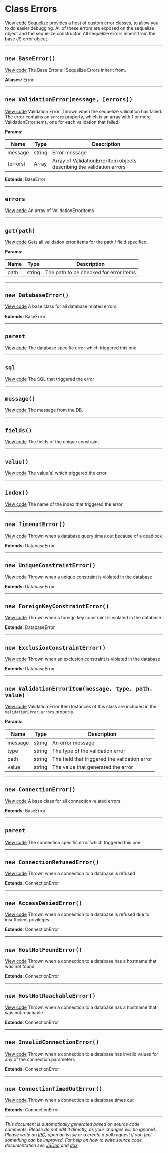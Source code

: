 <a name="errors"></a>
# Class Errors
[View code](https://github.com/sequelize/sequelize/blob/cab2dbf5e2c0ca8e71430aceae1953d612a34dd2/lib/errors.js#L11)
Sequelize provides a host of custom error classes, to allow you to do easier debugging. All of these errors are exposed on the sequelize object and the sequelize constructor.
All sequelize errors inherit from the base JS error object.


***

<a name="baseerror"></a>
## `new BaseError()`
[View code](https://github.com/sequelize/sequelize/blob/cab2dbf5e2c0ca8e71430aceae1953d612a34dd2/lib/errors.js#L20)
The Base Error all Sequelize Errors inherit from.

__Aliases:__ Error

***

<a name="validationerror"></a>
## `new ValidationError(message, [errors])`
[View code](https://github.com/sequelize/sequelize/blob/cab2dbf5e2c0ca8e71430aceae1953d612a34dd2/lib/errors.js#L41)
Validation Error. Thrown when the sequelize validation has failed. The error contains an `errors` property,
which is an array with 1 or more ValidationErrorItems, one for each validation that failed.


**Params:**

| Name | Type | Description |
| ---- | ---- | ----------- |
| message | string | Error message |
| [errors] | Array | Array of ValidationErrorItem objects describing the validation errors  |


__Extends:__ BaseError

***

<a name="errors"></a>
## `errors`
[View code](https://github.com/sequelize/sequelize/blob/cab2dbf5e2c0ca8e71430aceae1953d612a34dd2/lib/errors.js#L49)
An array of ValidationErrorItems

***

<a name="get"></a>
## `get(path)`
[View code](https://github.com/sequelize/sequelize/blob/cab2dbf5e2c0ca8e71430aceae1953d612a34dd2/lib/errors.js#L70)
Gets all validation error items for the path / field specified.


**Params:**

| Name | Type | Description |
| ---- | ---- | ----------- |
| path | string | The path to be checked for error items |


***

<a name="databaseerror"></a>
## `new DatabaseError()`
[View code](https://github.com/sequelize/sequelize/blob/cab2dbf5e2c0ca8e71430aceae1953d612a34dd2/lib/errors.js#L84)
A base class for all database related errors.

__Extends:__ BaseError

***

<a name="parent"></a>
## `parent`
[View code](https://github.com/sequelize/sequelize/blob/cab2dbf5e2c0ca8e71430aceae1953d612a34dd2/lib/errors.js#L92)
The database specific error which triggered this one

***

<a name="sql"></a>
## `sql`
[View code](https://github.com/sequelize/sequelize/blob/cab2dbf5e2c0ca8e71430aceae1953d612a34dd2/lib/errors.js#L98)
The SQL that triggered the error

***

<a name="message"></a>
## `message()`
[View code](https://github.com/sequelize/sequelize/blob/cab2dbf5e2c0ca8e71430aceae1953d612a34dd2/lib/errors.js#L104)
The message from the DB.

***

<a name="fields"></a>
## `fields()`
[View code](https://github.com/sequelize/sequelize/blob/cab2dbf5e2c0ca8e71430aceae1953d612a34dd2/lib/errors.js#L109)
The fields of the unique constraint

***

<a name="value"></a>
## `value()`
[View code](https://github.com/sequelize/sequelize/blob/cab2dbf5e2c0ca8e71430aceae1953d612a34dd2/lib/errors.js#L114)
The value(s) which triggered the error

***

<a name="index"></a>
## `index()`
[View code](https://github.com/sequelize/sequelize/blob/cab2dbf5e2c0ca8e71430aceae1953d612a34dd2/lib/errors.js#L119)
The name of the index that triggered the error

***

<a name="timeouterror"></a>
## `new TimeoutError()`
[View code](https://github.com/sequelize/sequelize/blob/cab2dbf5e2c0ca8e71430aceae1953d612a34dd2/lib/errors.js#L127)
Thrown when a database query times out because of a deadlock

__Extends:__ DatabaseError

***

<a name="uniqueconstrainterror"></a>
## `new UniqueConstraintError()`
[View code](https://github.com/sequelize/sequelize/blob/cab2dbf5e2c0ca8e71430aceae1953d612a34dd2/lib/errors.js#L138)
Thrown when a unique constraint is violated in the database

__Extends:__ DatabaseError

***

<a name="foreignkeyconstrainterror"></a>
## `new ForeignKeyConstraintError()`
[View code](https://github.com/sequelize/sequelize/blob/cab2dbf5e2c0ca8e71430aceae1953d612a34dd2/lib/errors.js#L157)
Thrown when a foreign key constraint is violated in the database

__Extends:__ DatabaseError

***

<a name="exclusionconstrainterror"></a>
## `new ExclusionConstraintError()`
[View code](https://github.com/sequelize/sequelize/blob/cab2dbf5e2c0ca8e71430aceae1953d612a34dd2/lib/errors.js#L177)
Thrown when an exclusion constraint is violated in the database

__Extends:__ DatabaseError

***

<a name="validationerroritem"></a>
## `new ValidationErrorItem(message, type, path, value)`
[View code](https://github.com/sequelize/sequelize/blob/cab2dbf5e2c0ca8e71430aceae1953d612a34dd2/lib/errors.js#L201)
Validation Error Item
Instances of this class are included in the `ValidationError.errors` property.


**Params:**

| Name | Type | Description |
| ---- | ---- | ----------- |
| message | string | An error message |
| type | string | The type of the validation error |
| path | string | The field that triggered the validation error |
| value | string | The value that generated the error |


***

<a name="connectionerror"></a>
## `new ConnectionError()`
[View code](https://github.com/sequelize/sequelize/blob/cab2dbf5e2c0ca8e71430aceae1953d612a34dd2/lib/errors.js#L213)
A base class for all connection related errors.

__Extends:__ BaseError

***

<a name="parent"></a>
## `parent`
[View code](https://github.com/sequelize/sequelize/blob/cab2dbf5e2c0ca8e71430aceae1953d612a34dd2/lib/errors.js#L220)
The connection specific error which triggered this one

***

<a name="connectionrefusederror"></a>
## `new ConnectionRefusedError()`
[View code](https://github.com/sequelize/sequelize/blob/cab2dbf5e2c0ca8e71430aceae1953d612a34dd2/lib/errors.js#L230)
Thrown when a connection to a database is refused

__Extends:__ ConnectionError

***

<a name="accessdeniederror"></a>
## `new AccessDeniedError()`
[View code](https://github.com/sequelize/sequelize/blob/cab2dbf5e2c0ca8e71430aceae1953d612a34dd2/lib/errors.js#L241)
Thrown when a connection to a database is refused due to insufficient privileges

__Extends:__ ConnectionError

***

<a name="hostnotfounderror"></a>
## `new HostNotFoundError()`
[View code](https://github.com/sequelize/sequelize/blob/cab2dbf5e2c0ca8e71430aceae1953d612a34dd2/lib/errors.js#L252)
Thrown when a connection to a database has a hostname that was not found

__Extends:__ ConnectionError

***

<a name="hostnotreachableerror"></a>
## `new HostNotReachableError()`
[View code](https://github.com/sequelize/sequelize/blob/cab2dbf5e2c0ca8e71430aceae1953d612a34dd2/lib/errors.js#L263)
Thrown when a connection to a database has a hostname that was not reachable

__Extends:__ ConnectionError

***

<a name="invalidconnectionerror"></a>
## `new InvalidConnectionError()`
[View code](https://github.com/sequelize/sequelize/blob/cab2dbf5e2c0ca8e71430aceae1953d612a34dd2/lib/errors.js#L274)
Thrown when a connection to a database has invalid values for any of the connection parameters

__Extends:__ ConnectionError

***

<a name="connectiontimedouterror"></a>
## `new ConnectionTimedOutError()`
[View code](https://github.com/sequelize/sequelize/blob/cab2dbf5e2c0ca8e71430aceae1953d612a34dd2/lib/errors.js#L285)
Thrown when a connection to a database times out

__Extends:__ ConnectionError

***

_This document is automatically generated based on source code comments. Please do not edit it directly, as your changes will be ignored. Please write on <a href="irc://irc.freenode.net/#sequelizejs">IRC</a>, open an issue or a create a pull request if you feel something can be improved. For help on how to write source code documentation see [JSDoc](http://usejsdoc.org) and [dox](https://github.com/tj/dox)_